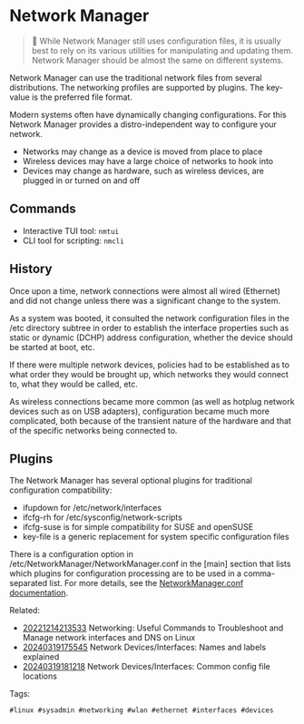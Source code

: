 # Network Manager

> 🧐 While Network Manager still uses configuration files, it is usually best to
>rely on its various utilities for manipulating and updating them. Network
>Manager should be almost the same on different systems.

Network Manager can use the traditional network files from several
distributions. The networking profiles are supported by plugins. The key-value
is the preferred file format.

Modern systems often have dynamically changing configurations. For this Network
Manager provides a distro-independent way to configure your network.

* Networks may change as a device is moved from place to place
* Wireless devices may have a large choice of networks to hook into
* Devices may change as hardware, such as wireless devices, are plugged in or turned on and off

## Commands

* Interactive TUI tool: `nmtui`
* CLI tool for scripting: `nmcli`

## History

Once upon a time, network connections were almost all wired (Ethernet) and did
not change unless there was a significant change to the system.

As a system was booted, it consulted the network configuration files in the
/etc directory subtree in order to establish the interface properties such as
static or dynamic (DCHP) address configuration, whether the device should be
started at boot, etc.

If there were multiple network devices, policies had to be established as to
what order they would be brought up, which networks they would connect to, what
they would be called, etc.

As wireless connections became more common (as well as hotplug network devices
such as on USB adapters), configuration became much more complicated, both
because of the transient nature of the hardware and that of the specific
networks being connected to.

## Plugins

The Network Manager has several optional plugins for traditional configuration compatibility:

* ifupdown for /etc/network/interfaces
* ifcfg-rh for /etc/sysconfig/network-scripts
* ifcfg-suse is for simple compatibility for SUSE and openSUSE
* key-file is a generic replacement for system specific configuration files

There is a configuration option in /etc/NetworkManager/NetworkManager.conf in
the [main] section that lists which plugins for configuration processing are to
be used in a comma-separated list. For more details, see the
[NetworkManager.conf documentation][docs].

[docs]: <https://developer-old.gnome.org/NetworkManager/stable/NetworkManager.conf.html>

Related:

* [20221214213533](/20221214213533/) Networking: Useful Commands to Troubleshoot and Manage network interfaces and DNS on Linux
* [20240319175545](/20240319175545/) Network Devices/Interfaces: Names and labels explained
* [20240319181218](/20240319181218/) Network Devices/Interfaces: Common config file locations

Tags:

    #linux #sysadmin #networking #wlan #ethernet #interfaces #devices
